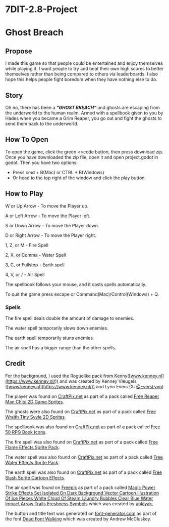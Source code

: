 # 7DIT-2.8-Project

# Ghost Breach


## Propose
I made this game so that people could be entertained and enjoy themselves while playing it. I want people to try and beat their own high scores to better themselves rather than being compared to others via leaderboards. I also hope this helps people fight boredom when they have nothing else to do.

## Story
Oh no, there has been a ***"GHOST BREACH"*** and ghosts are escaping from the underworld to the human realm. Armed with a spellbook given to you by Hades when you became a Grim Reaper, you go out and fight the ghosts to send them back to the underworld.

## How To Open
To open the game, click the green <>code button, then press download zip. Once you have downloaded the zip file, open it and open project.godot in godot. Then you have two options:
- Press cmd + B(Mac) or CTRL + B(Windows)
- Or head to the top right of the window and click the play button.

## How to Play
W or Up Arrow - To move the Player up.

A or Left Arrow - To move the Player left.

S or Down Arrow - To move the Player down.

D or Right Arrow - To move the Player right.

1, Z, or M - Fire Spell

2, X, or Comma - Water Spell

3, C, or Fullstop - Earth spell

4, V, or / - Air Spell

The spellbook follows your mouse, and it casts spells automatically.

To quit the game press escape or Command(Mac)/Control(Windows) + Q.

### Spells
The fire spell deals double the amount of damage to enemies.

The water spell temporarily slows down enemies.

The earth spell temporarily stuns enemies.

The air spell has a bigger range than the other spells.

## Credit
For the background, I used the Roguelike pack from Kenny([www.kenney.nl](https://www.kenney.nl/)) and was created by Kenney Vleugels ([www.kenney.nl](https://www.kenney.nl/)) and Lynn Evers (X: [@EversLynn](https://twitter.com/everslynn))

The player was found on [CraftPix.net](https://craftpix.net/) as part of a pack called [Free Reaper Man Chibi 2D Game Sprites](https://craftpix.net/freebies/free-reaper-man-chibi-2d-game-sprites/?num=1&count=94&sq=reaper%20man&pos=4).

The ghosts were also found on [CraftPix.net](https://craftpix.net/) as part of a pack called [Free Wraith Tiny Syyle 2D Sprites](https://craftpix.net/freebies/free-wraith-tiny-style-2d-sprites/?num=1&count=3&sq=wraith&pos=2).

The spellbook was also found on [CraftPix.net](https://craftpix.net/) as part of a pack called [Free 50 RPG Book Icons](https://craftpix.net/freebies/free-50-rpg-book-icons/?num=1&count=46&sq=spell%20book&pos=10).

The fire spell was also found on [CraftPix.net](https://craftpix.net/) as part of a pack called [Free Flame Effects Sprite Pack](https://craftpix.net/freebies/free-flame-effects-sprite-pack/?num=1&count=21&sq=flame&pos=13).

The water spell was also found on [CraftPix.net](https://craftpix.net/) as part of a pack called [Free Water Effects Sprite Pack](https://craftpix.net/freebies/free-water-effects-sprite-pack/?num=4&count=237&sq=magic&pos=0).

The earth spell was also found on [CraftPix.net](https://craftpix.net/) as part of a pack called [Free Slash Sprite Cartoon Effects](https://craftpix.net/freebies/free-slash-sprite-cartoon-effects/?num=3&count=237&sq=magic&pos=2).

The air spell was found on [Freepik](https://www.freepik.com/) as part of a pack called [Magic Power Strike Effects Set Isolated On Dark Background Vector Cartoon Illustration Of Ice Pieces White Cloud Of Steam Laundry Bubbles Clear Blue Water Impact Arrow Trails Freshness Symbols](https://www.freepik.com/free-vector/magic-power-strike-effects-set-isolated-dark-background-vector-cartoon-illustration-ice-pieces-white-cloud-steam-laundry-bubbles-clear-blue-water-impact-arrow-trails-freshness-symbols_90408302.htm#query=game%20wind&position=1&from_view=keyword&track=ais_user&uuid=250e1cec-7083-4190-a41d-ed992ad24f4b) which was created by [upklyak](https://www.freepik.com/author/upklyak).

The button and title text was generated on [font-generator.com](https://www.font-generator.com/) as part of the font [Dead Font Walking](https://www.font-generator.com/fonts/DeadFontWalking/?size=58&color=000000&bg=none) which was created by Andrew McCluskey.

